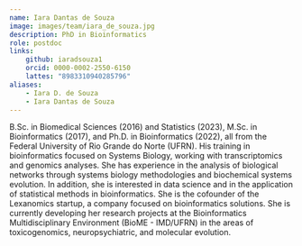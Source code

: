 ```yaml
---
name: Iara Dantas de Souza
image: images/team/iara_de_souza.jpg
description: PhD in Bioinformatics
role: postdoc
links:
    github: iaradsouza1
    orcid: 0000-0002-2550-6150
    lattes: "8983310940285796"
aliases:
    - Iara D. de Souza
    - Iara Dantas de Souza
---
```


B.Sc. in Biomedical Sciences (2016) and Statistics (2023), M.Sc. in Bioinformatics (2017), and Ph.D. in Bioinformatics (2022), all from the Federal University of Rio Grande do Norte (UFRN). His training in bioinformatics focused on Systems Biology, working with transcriptomics and genomics analyses. She has experience in the analysis of biological networks through systems biology methodologies and biochemical systems evolution. In addition, she is interested in data science and in the application of statistical methods in bioinformatics. She is the cofounder of the Lexanomics startup, a company focused on bioinformatics solutions. She is currently developing her research projects at the Bioinformatics Multidisciplinary Environment (BioME - IMD/UFRN) in the areas of toxicogenomics, neuropsychiatric, and molecular evolution.
